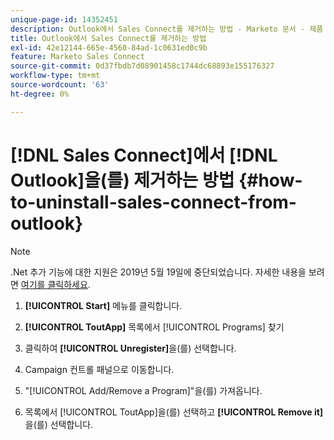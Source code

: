 ```yaml
---
unique-page-id: 14352451
description: Outlook에서 Sales Connect를 제거하는 방법 - Marketo 문서 - 제품 설명서
title: Outlook에서 Sales Connect를 제거하는 방법
exl-id: 42e12144-665e-4560-84ad-1c0631ed0c9b
feature: Marketo Sales Connect
source-git-commit: 0d37fbdb7d08901458c1744dc68893e155176327
workflow-type: tm+mt
source-wordcount: '63'
ht-degree: 0%

---
```


# [!DNL Sales Connect]에서 [!DNL Outlook]을(를) 제거하는 방법 {#how-to-uninstall-sales-connect-from-outlook}

>[!NOTE]
>
>.Net 추가 기능에 대한 지원은 2019년 5월 19일에 중단되었습니다. 자세한 내용을 보려면 [여기를 클릭하세요](https://nation.marketo.com/docs/DOC-7028-end-of-life-outlook-net-add-in-for-toutappmarketo-sales-connect).

1. **[!UICONTROL Start]** 메뉴를 클릭합니다.

1. **[!UICONTROL ToutApp]** 목록에서 [!UICONTROL Programs] 찾기

1. 클릭하여 **[!UICONTROL Unregister]**&#x200B;을(를) 선택합니다.

1. Campaign 컨트롤 패널으로 이동합니다.

1. &quot;[!UICONTROL Add/Remove a Program]&quot;을(를) 가져옵니다.

1. 목록에서 [!UICONTROL ToutApp]을(를) 선택하고 **[!UICONTROL Remove it]**&#x200B;을(를) 선택합니다.
